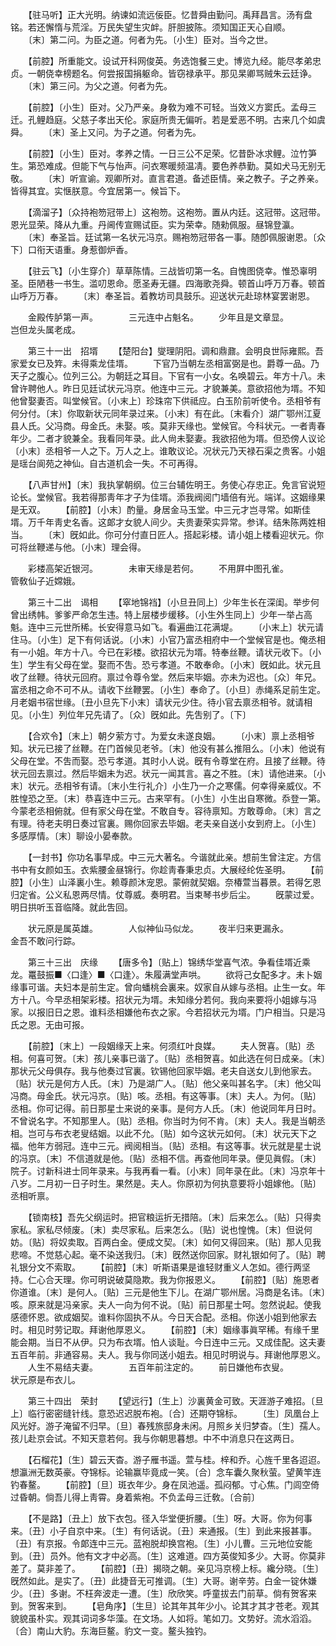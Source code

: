 <!-- { "loadSidebar": true } -->
　　【驻马听】正大光明。纳谏如流远佞臣。忆昔舜由勤问。禹拜昌言。汤有盘铭。若还懈惰与荒淫。万民失望生灾衅。肝胆披陈。须知国正天心自顺。 
　　〔末〕第二问。为臣之道。何者为先。〔小生〕臣对。当今之世。 

　　【前腔】所重能文。设试开科网俊英。务选饱餐三史。博览九经。能尽孝弟忠贞。一朝侥幸榜题名。何尝报国捐躯命。皆窃禄承平。那见杲卿骂贼朱云廷诤。 
　　〔末〕第三问。为父之道。何者为先。 

　　【前腔】〔小生〕臣对。父乃严亲。身敎为难不可轻。当效义方窦氏。孟母三迁。孔鲤趋庭。父慈子孝出天伦。家庭所贵无偏听。若是爱恶不明。古来几个如虞舜。 
　　〔末〕圣上又问。为子之道。何者为先。 

　　【前腔】〔小生〕臣对。孝养之情。一日三公不足荣。忆昔卧冰求鲤。泣竹笋生。第恐难成。但能下气与怡声。问衣寒暖频温凊。要色养恭勤。莫如犬马无别无敬。 
　　〔末〕听宣谕。观卿所对。直言君道。备述臣情。亲之教子。子之养亲。皆得其宜。实惬朕意。今宜居第一。候旨下。 

　　【滴溜子】〔众持袍笏冠带上〕这袍笏。这袍笏。置从内廷。这冠带。这冠带。恩光显荣。降从九重。丹阃传宣赐试臣。实为荣幸。随勑佩服。昼锦登瀛。 
　　〔末〕奉圣旨。廷试第一名状元冯京。赐袍笏冠带各一事。随卽佩服谢恩。〔众下〕口衔天语重。身惹御炉香。 

　　【驻云飞】〔小生穿介〕草草陈情。三战皆叨第一名。自愧图侥幸。惟恐辜明圣。臣陋巷一书生。滥叨恩命。愿圣寿无疆。四海歌尧舜。顿首山呼万万春。顿首山呼万万春。 
　　〔末〕奉圣旨。着教坊司具鼓乐。迎送状元赴琼林宴罢谢恩。 

　　金殿传胪第一声。　　　　三元连中占魁名。 
　　少年且是文章显。　　　　岂但龙头属老成。 

　　第三十一出　招壻 
　　【楚阳台】燮理阴阳。调和鼎鼐。会明良世际雍熙。吾家爱女已及筓。未得乘龙佳壻。 
　　下官乃当朝左丞相富弼是也。爵尊一品。乃天子之腹心。位列三公。为朝廷之耳目。下官有一小女。名唤碧云。年方十八。未曾许聘他人。昨日见廷试状元冯京。他连中三元。才貌兼美。意欲招他为壻。不知他曾娶妻否。叫堂候官。〔小末上〕珍珠帘下供祗应。白玉阶前听使令。丞相爷有何分付。〔末〕你取新状元同年录过来。〔小末〕有在此。〔末看介〕湖广鄂州江夏县人氏。父冯商。母金氏。未娶。咳。莫非天缘也。堂候官。今科状元。一者靑春年少。二者才貌兼全。我看同年录。此人尙未娶妻。我欲招他为壻。但恐傍人议论〔小末〕丞相爷一人之下。万人之上。谁敢议论。况状元乃天禄石渠之贵客。小姐是瑶台阆苑之神仙。自古道机会一失。不可再得。 

　　【八声甘州】〔末〕我执掌朝纲。位三台辅佐明王。务使心存忠正。免言官说短论长。堂候官。我若得那靑年才子为佳壻。添我阀阅门墙倍有光。端详。这姻缘果是无双。 
　　【前腔】〔小末〕酌量。身居金马玉堂。中三元才岂寻常。如斯佳壻。万千年靑史名香。这郞才女貌人间少。夫贵妻荣实异常。参详。结朱陈两姓相当。 
　　〔末〕旣如此。你可分付直日匠人。搭起彩楼。请小姐上楼看迎状元。你可将丝鞭递与他。〔小末〕理会得。 

　　彩楼高架近银河。　　　　未审天缘是若何。 
　　不用屛中图孔雀。　　　　管敎仙子近嫦娥。 

　　第三十二出　谒相 
　　【窣地锦裆】〔小旦丑同上〕少年生长在深闺。举步何曾出绣帏。爹爹严命怎生违。特上层楼步缓移。〔小生外生同上〕少年一举占高魁。连中三元世所稀。长安得意马如飞。看遍曲江花满堤。 
　　〔小末上〕状元请住马。〔小生〕足下有何话说。〔小末〕小官乃富丞相府中一个堂候官是也。俺丞相有一小姐。年方十八。今已在彩楼。欲招状元为壻。特奉丝鞭。请状元收下。〔小生〕学生有父母在堂。娶而不吿。恐亏孝道。不敢奉命。〔小末〕旣如此。状元且收了丝鞭。待状元回府。禀过令尊令堂。然后来毕姻。亦未为迟也。〔众〕年兄。富丞相之命不可不从。请收下丝鞭罢。〔小生〕奉命了。〔小旦〕赤绳系足前生定。月老姻书宿世缘。〔丑小旦先下小末〕请状元少住。待小官去禀丞相爷。就请相见。〔小生〕列位年兄先请了。〔众〕旣如此。先吿别了。〔下〕 

　　【合欢令】〔末上〕朝夕萦方寸。为爱女未遂良姻。 
　　〔小末〕禀上丞相爷知。状元已接了丝鞭。在门首候见老爷。〔末〕他没有甚么推阻么。〔小末〕他说有父母在堂。不吿而娶。恐亏孝道。其时小人说。旣有令尊堂在府。且接了丝鞭。待状元回去禀过。然后毕姻未为迟。状元一闻其言。喜之不胜。〔末〕请他进来。〔小末〕状元。丞相爷有请。〔末小生行礼介〕小生乃一介之寒儒。何幸得亲威仪。不胜惶恐之至。〔末〕恭喜连中三元。古来罕有。〔小生〕小生出自寒微。忝登一第。今蒙老丞相俯就。但有家父母在堂。不敢自专。容待禀知。方敢尊命。〔末〕言之有理。待老夫明日奏过官裏。赐你回家去毕姻。老夫亲自送小女到府上。〔小生〕多感厚情。〔末〕聊设小晏奉款。 

　　【一封书】你功名事早成。中三元大著名。今谐就此亲。想前生曾注定。方信书中有女颜如玉。衣紫腰金昼锦行。你趁靑春秉忠贞。大展经纶佐圣明。 
　　【前腔】〔小生〕山泽裏小生。赖尊颜沐宠恩。蒙俯就契姻。奈椿萱当暮景。若得乞恩归定省。公义私恩两尽情。仗尊威。奏明君。当束琴书步后尘。 
　　旣蒙过爱。明日拱听玉音临降。就此吿回。 

　　状元原是属英雄。　　　　人似神仙马似龙。 
　　夜半归来更漏永。　　　　金吾不敢问行踪。 

　　第三十三出　庆缘 
　　【唐多令】〔贴上〕锦绣华堂喜气浓。争看佳壻近乘龙。鼍鼓振■〈口逢〉■〈口逢〉。朱履满堂声哄。 
　　欲将己女配多才。未卜姻缘事可谐。夫妇本是前生定。曾向蟠桃会裏来。奴家自从嫁与丞相。止生一女。年方十八。今早丞相架彩楼。招状元为壻。未知缘分若何。我向来要将小姐嫁与冯家。以报旧日之恩。谁料丞相嫌他布衣之家。今若招状元为壻。门户相当。只是冯氏之恩。无由可报。 

　　【前腔】〔末上〕一段姻缘天上来。何须红叶良媒。 
　　夫人贺喜。〔贴〕丞相。何喜可贺。〔末〕孩儿亲事已谐了。〔贴〕丞相贺喜。如此选在何日成亲。〔末〕那状元父母俱存。我与他奏过官裏。钦锡他回家毕姻。老夫自送女儿到他家去。〔贴〕状元是何方人氏。〔末〕乃是湖广人。〔贴〕他父亲叫甚名字。〔末〕他父叫冯商。母金氏。状元冯京。〔贴〕咳。丞相。有这等事。〔末〕夫人。为何。〔贴〕丞相。你可记得。前日那星士来说的亲事。是何方人氏。〔末〕他说同年月日时。不曾说名字。不知那里人。〔贴〕丞相。你当时为何不肯。〔末〕夫人。我是当朝丞相。岂可与布衣老叟结姻。以此不允。〔贴〕如今这状元如何。〔末〕状元天下之福。他年方弱冠。连中三元。阀阅相当。〔贴〕丞相。有这等事。状元就是星士说的冯京。〔末〕不信道就是他。〔贴〕丞相不信。再查他同年录。便见眞假。〔末〕院子。讨新科进士同年录来。与我再看一看。〔小末〕同年录在此。〔末〕冯京年十八岁。二月初一日子时生。果然是。夫人。你原初为何执意要将小姐嫁他。〔贴〕丞相听禀。 

　　【锁南枝】吾先父纲运时。把官粮运折无措陪。〔末〕后来怎么。〔贴〕只得卖家私。家私尽倾废。〔末〕卖尽家私。后来怎么。〔贴〕说也惶愧。〔末〕但说何妨。〔贴〕将奴卖取。百两白金。便成文契。〔末〕如何又得回来。〔贴〕那人见我悲啼。不觉慈心起。毫不染送我归。〔末〕旣然送你回家。财礼银如何了。〔贴〕聘礼银分文不索取。 
　　【前腔】〔末〕听斯语果是谁轻财重义人怎如。德行两坚持。仁心合天理。你可明说破莫隐欺。我为你报恩义。 
　　【前腔】〔贴〕施恩者你道谁。〔末〕是何人。〔贴〕三元是他生下儿。在湖广鄂州居。冯商是名讳。〔末〕咳。原来就是冯亲家。夫人一向为何不说。〔贴〕前日那星士呵。忽然说起。使我感德怀恩。欲成姻契。谁料你固执不从。今日天合配。丞相。你送小姐到他家去时。相见时劳记取。拜谢他厚恩义。 
　　【前腔】〔末〕姻缘事眞罕稀。有缘千里能会期。当日不从伊。只为布衣壻。怕人谈耻。今日连中三元。又成佳配。这夫妻五百年前。非通容易。夫人。我与你同送小姐去。相见时明说与。拜谢他厚恩义。 
　　人生不易结夫妻。　　　　五百年前注定的。 
　　前日嫌他布衣叟。　　　　状元原是布衣儿。 

　　第三十四出　荣封 
　　【望远行】〔生上〕沙裏黄金可致。天涯游子难招。〔旦上〕临行密密缝针线。意恐迟迟脱布袍。〔合〕还期夺锦标。 
　　〔生〕凤凰台上风光好。游子淹留不归早。〔旦〕春残旅邸身未闲。月照乡关归梦杳。〔生〕孺人。孩儿赴京会试。不知天意若何。我与你朝思暮想。中不中消息只在这两日。 

　　【石榴花】〔生〕碧云天杳。游子雁书遥。萱与桂。梓和乔。心旌千里各迢迢。想瀛洲无数英豪。夺锦标。论输赢毕竟成一笑。〔合〕念车囊久聚秋萤。望黄竿连钓春鳌。 
　　【前腔】〔旦〕斑衣年少。身在凤池遥。孤闷郁。寸心焦。门闾空倚过昏朝。倘吾儿得上靑霄。身着紫袍。不负孟母三迁敎。〔合前〕 

　　【不是路】〔丑上〕放下衣包。径入华堂便折腰。〔生〕呀。大哥。你为何事来。〔丑〕小子自京中来。〔生〕有何话说。〔丑〕来通报。〔生〕到此来报甚事。〔丑〕有京报。令郞连中三元。蓝袍脱却换宫袍。〔生〕小儿曹。三元地位安能到。〔丑〕员外。他有文才中必高。〔生〕这难道。四方英俊知多少。大哥。你莫非差了。莫非差了。 
　　【前腔】〔丑〕揭晓之朝。亲见冯京榜上标。纔分晓。〔生〕旣然如此。是实了。〔丑〕此捷音无可推调。〔生〕大哥。谢辛劳。白金一锭休嫌少。〔丑〕多谢。不枉奔波走一遭。〔生〕欣欣笑。呼童拔去门前草。倘有贺客来到。贺客来到。 
　　【皂角序】〔生旦〕论其年其年少小。论其才其才苍老。观其貌貌虽朴实。观其词词多华藻。在文场。人如将。笔如刀。文势好。流水滔滔。〔合〕南山大豹。东海巨鳌。豹文一变。鳌头独钓。 
